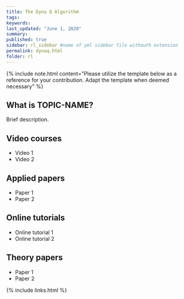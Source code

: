 ```yaml
---
title: The Dyna Q Algorithm
tags:
keywords:
last_updated: "June 1, 2020"
summary: 
published: true
sidebar: rl_sidebar #name of yml sidebar file withouth extension
permalink: dynaq.html
folder: rl
---
```



{% include note.html content="Please utilize the template below as a reference for your contribution. Adapt the template when deemed necessary" %}

## What is TOPIC-NAME?

Brief description.

## Video courses

* Video 1
* Video 2

## Applied papers 
* Paper 1
* Paper 2

## Online tutorials

* Online tutorial 1
* Online tutorial 2

## Theory papers 
* Paper 1
* Paper 2

{% include links.html %}
